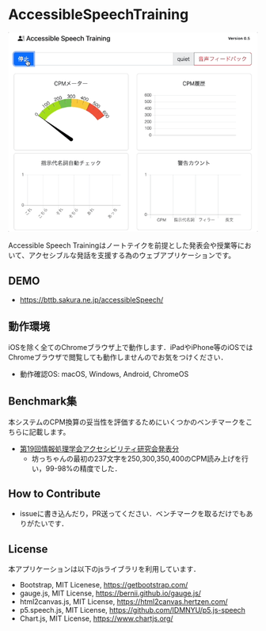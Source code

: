 # AccessibleSpeechTraining

![teaser](teaser.gif)

Accessible Speech Trainingはノートテイクを前提とした発表会や授業等において、アクセシブルな発話を支援する為のウェブアプリケーションです。

## DEMO
  * https://bttb.sakura.ne.jp/accessibleSpeech/

## 動作環境
iOSを除く全てのChromeブラウザ上で動作します．iPadやiPhone等のiOSではChromeブラウザで閲覧しても動作しませんのでお気をつけください．
  * 動作確認OS: macOS, Windows, Android, ChromeOS


## Benchmark集
本システムのCPM換算の妥当性を評価するためにいくつかのベンチマークをこちらに記載します。

  * [第19回情報処理学会アクセシビリティ研究会発表分](./benchmarks/aac019/README.md)
    * 坊っちゃんの最初の237文字を250,300,350,400のCPM読み上げを行い，99-98%の精度でした．

## How to Contribute
  * issueに書き込んだり，PR送ってください．ベンチマークを取るだけでもありがたいです．

## License
本アプリケーションは以下のjsライブラリを利用しています．
  * Bootstrap, MIT Licenese, https://getbootstrap.com/
  * gauge.js, MIT License, https://bernii.github.io/gauge.js/
  * html2canvas.js, MIT License, https://html2canvas.hertzen.com/
  * p5.speech.js, MIT License, https://github.com/IDMNYU/p5.js-speech
  * Chart.js, MIT License, https://www.chartjs.org/
